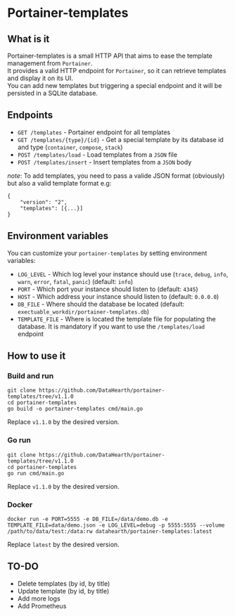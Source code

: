 # Portainer-templates

## What is it

Portainer-templates is a small HTTP API that aims to ease the template management from `Portainer`.  
It provides a valid HTTP endpoint for `Portainer`, so it can retrieve templates and display it on its UI.  
You can add new templates but triggering a special endpoint and it will be persisted in a SQLite database.

## Endpoints

- `GET /templates` - Portainer endpoint for all templates
- `GET /templates/{type}/{id}` - Get a special template by its database id and type (`container`, `compose`, `stack`)
- `POST /templates/load` - Load templates from a `JSON` file
- `POST /templates/insert` - Insert templates from a `JSON` body

*note*: To add templates, you need to pass a valide JSON format (obviously) but also a valid template format
e.g:
```
{
	"version": "2",
	"templates": [{...}]
}
```

## Environment variables

You can customize your `portainer-templates` by setting environment variables:

- `LOG_LEVEL` - Which log level your instance should use (`trace`, `debug`, `info`, `warn`, `error`, `fatal`, `panic`) (default: `info`)
- `PORT` - Which port your instance should listen to (default: `4345`)
- `HOST` - Which address your instance should listen to (default: `0.0.0.0`)
- `DB_FILE` - Where should the database be located (default: `exectuable_workdir/portainer-templates.db`)
- `TEMPLATE_FILE` - Where is located the template file for populating the database. It is mandatory if you want to use the `/templates/load` endpoint

## How to use it

### Build and run

```
git clone https://github.com/DataHearth/portainer-templates/tree/v1.1.0
cd portainer-templates
go build -o portainer-templates cmd/main.go
```
Replace `v1.1.0` by the desired version.

### Go run

```
git clone https://github.com/DataHearth/portainer-templates/tree/v1.1.0
cd portainer-templates
go run cmd/main.go
```
Replace `v1.1.0` by the desired version.

### Docker

```
docker run -e PORT=5555 -e DB_FILE=/data/demo.db -e TEMPLATE_FILE=data/demo.json -e LOG_LEVEL=debug -p 5555:5555 --volume /path/to/data/test:/data:rw datahearth/portainer-templates:latest
```
Replace `latest` by the desired version.

## TO-DO

- Delete templates (by id, by title)
- Update template (by id, by title)
- Add more logs
- Add Prometheus
